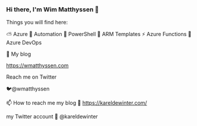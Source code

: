 ### Hi there, I'm Wim Matthyssen 👋

<!--
**wimmatthyssen/wimmatthyssen** is a ✨ _special_ ✨ repository because its `README.md` (this file) appears on your GitHub profile.

Here are some ideas to get you started:

- 🔭 I’m currently working on ...
- 🌱 I’m currently learning ...
- 👯 I’m looking to collaborate on ...
- 🤔 I’m looking for help with ...
- 💬 Ask me about ...
- 📫 How to reach me: ...
- 😄 Pronouns: ...
- ⚡ Fun fact: ...
-->

Things you will find here:

⛅ Azure
🚗 Automation
🐚 PowerShell
💪 ARM Templates
⚡ Azure Functions
🚀 Azure DevOps

📝 My blog

https://wmatthyssen.com

Reach me on Twitter

🐦@wmatthyssen

📫 How to reach me
my blog
📖 https://kareldewinter.com/

my Twitter account
🚀 @kareldewinter
